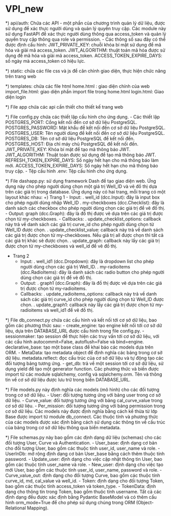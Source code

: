 # VPI_new
*) api/auth: Chứa các API - một phần của chương trình quản lý dữ liệu, được sử dụng để xác thực người dùng và quản lý quyền truy cập. Các module này sử dụng FastAPI để xác thực người dùng thông qua access_token và quản lý quyền truy cập thông qua role và permission.
	- Các thông số sau đây có thể được định cấu hình:
	JWT_PRIVATE_KEY: chuỗi khóa bí mật sử dụng để mã hóa và giải mã access_token.
	JWT_ALGORITHM: thuật toán mã hóa được sử dụng để mã hóa và giải mã access_token.
	ACCESS_TOKEN_EXPIRE_DAYS: số ngày mà access_token có hiệu lực.

*) static: chứa các file css và js để căn chỉnh giao diện, thực hiện chức năng trên trang web

*) templates: chứa các file html
	home.html : giao diện chính của web
	import_file.html: giao diện phần import file trong home.html
	login.html: Giao diện login

*) File app chứa các api cần thiết cho thiết kế trang web

*) File config.py chứa các thiết lập cấu hình cho ứng dụng.
	- Các thiết lập
	POSTGRES_PORT: Cổng kết nối đến cơ sở dữ liệu PostgreSQL.
	POSTGRES_PASSWORD: Mật khẩu để kết nối đến cơ sở dữ liệu PostgreSQL.
	POSTGRES_USER: Tên người dùng để kết nối đến cơ sở dữ liệu PostgreSQL.
	POSTGRES_DB: Tên cơ sở dữ liệu PostgreSQL để kết nối đến.
	POSTGRES_HOST: Địa chỉ máy chủ PostgreSQL để kết nối đến.
	JWT_PRIVATE_KEY: Khóa bí mật để tạo mã thông báo JWT.
	JWT_ALGORITHM: Thuật toán được sử dụng để tạo mã thông báo JWT.
	REFRESH_TOKEN_EXPIRE_DAYS: Số ngày hết hạn cho mã thông báo làm mới.
	ACCESS_TOKEN_EXPIRE_DAYS: Số ngày hết hạn cho mã thông báo truy cập.
	- Tệp cấu hình
	.env: Tệp cấu hình cho ứng dụng.

*) File dashapp.py: sử dụng framework Dash để tạo giao diện web. Ứng dụng này cho phép người dùng chọn một giá trị Well_ID và vẽ đồ thị dựa trên các giá trị trong database. Ứng dụng này có hai trang, mỗi trang có một layout khác nhau:
+) Trang 1
	- Input:
	. well_id (dcc.Input): đây là input box cho phép người dùng nhập Well_ID
	. my-checkboxes (dcc.Checklist): đây là danh sách các checkbox cho phép người dùng chọn các giá trị để vẽ đồ thị.
	- Output:
	graph (dcc.Graph): đây là đồ thị được vẽ dựa trên các giá trị được chọn từ my-checkboxes.
	- Callbacks:
	. update_checklist_options: callback này trả về danh sách các giá trị curve_id cho phép người dùng chọn từ Well_ID được chọn.
	. update_checklist_value: callback này trả về danh sách các giá trị được chọn từ my-checkboxes. Nếu giá trị all được chọn thì tất cả các giá trị khác sẽ được chọn.
	. update_graph: callback này lấy các giá trị được chọn từ my-checkboxes và well_id để vẽ đồ thị.
+ Trang 2
	- Input:
	. well_id1 (dcc.Dropdown): đây là dropdown list cho phép người dùng chọn các giá trị Well_ID.
	. my-radioitems (dcc.RadioItems): đây là danh sách các radio button cho phép người dùng chọn các giá trị để vẽ đồ thị.
	- Output:
	. graph1 (dcc.Graph): đây là đồ thị được vẽ dựa trên các giá trị được chọn từ my-radioitems.
	- Callbacks:
	. update_radioitems_options: callback này trả về danh sách các giá trị curve_id cho phép người dùng chọn từ Well_ID được chọn.
	. update_graph1: callback này lấy các giá trị được chọn từ my-radioitems và well_id1 để vẽ đồ thị.

*) File db_connect.py chứa các cấu hình và kết nối tới cơ sở dữ liệu, bao gồm các phương thức sau:
	- create_engine: tạo engine kết nối tới cơ sở dữ liệu, dựa trên DATABASE_URL được cấu hình trong file config.py.
	- sessionmaker: tạo session để thực hiện các truy vấn tới cơ sở dữ liệu, với các cấu hình autocommit=False, autoflush=False và bind=engine.
	declarative_base: tạo một base class để khai báo các models dựa trên ORM.
	- MetaData: tạo metadata object để định nghĩa các bảng trong cơ sở dữ liệu.
	metadata.reflect: đọc cấu trúc của cơ sở dữ liệu và tự động tạo các đối tượng bảng tương ứng.
	- get_db: trả về một session tới cơ sở dữ liệu, sử dụng yield để tạo một generator function.
Các phương thức và biến được import từ các module sqlalchemy, config và sqlalchemy.orm. Tên và thông tin về cơ sở dữ liệu được lưu trữ trong biến DATABASE_URL.

*) File models.py này định nghĩa các models (mô hình) cho các đối tượng trong cơ sở dữ liệu.
	- User: đối tượng tương ứng với bảng user trong cơ sở dữ liệu.
	- Curve_value: đối tượng tương ứng với bảng cal_curve_value trong cơ sở dữ liệu.
	- Per_mission: đối tượng tương ứng với bảng permission trong cơ sở dữ liệu.
Các models này được định nghĩa bằng cách kế thừa từ lớp Base được import từ module db_connect. Các thuộc tính và phương thức của các models được xác định bằng cách sử dụng các thông tin về cấu trúc của bảng trong cơ sở dữ liệu thông qua biến metadata.

*) File schemas.py này bao gồm các định dạng dữ liệu (schemas) cho các đối tượng User, Curve và Authentication.
	- User_base: định dạng cơ bản cho đối tượng User, bao gồm các thuộc tính user_id, user_name và role.
	- UserInDb: mở rộng định dạng cơ bản User_base bằng cách thêm thuộc tính password.
	- Update_user: định dạng cho việc cập nhật thông tin User, bao gồm các thuộc tính user_name và role.
	- New_user: định dạng cho việc tạo mới User, bao gồm các thuộc tính user_id, user_name, password và role.
	- Curve_value_out: định dạng cho đối tượng Curve, bao gồm các thuộc tính curve_id, md, cal_value và well_id.
	- Token: định dạng cho đối tượng Token, bao gồm các thuộc tính access_token và token_type.
	- TokenData: định dạng cho thông tin trong Token, bao gồm thuộc tính username.
Tất cả các định dạng đều được xác định bằng Pydantic BaseModel và có thêm cấu hình orm_mode=True để cho phép sử dụng chúng trong ORM (Object-Relational Mapping).
